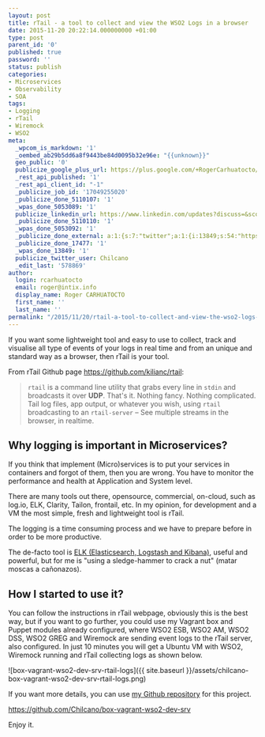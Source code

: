 ```yaml
---
layout: post
title: rTail - a tool to collect and view the WSO2 Logs in a browser
date: 2015-11-20 20:22:14.000000000 +01:00
type: post
parent_id: '0'
published: true
password: ''
status: publish
categories:
- Microservices
- Observability
- SOA
tags:
- Logging
- rTail
- Wiremock
- WSO2
meta:
  _wpcom_is_markdown: '1'
  _oembed_ab29b5dd6a8f9443be84d0095b32e96e: "{{unknown}}"
  geo_public: '0'
  publicize_google_plus_url: https://plus.google.com/+RogerCarhuatocto/posts/CZ6FCCegZYr
  _rest_api_published: '1'
  _rest_api_client_id: "-1"
  _publicize_job_id: '17049255020'
  _publicize_done_5110107: '1'
  _wpas_done_5053089: '1'
  publicize_linkedin_url: https://www.linkedin.com/updates?discuss=&scope=6985267&stype=M&topic=6073550749458063360&type=U&a=IPbJ
  _publicize_done_5110110: '1'
  _wpas_done_5053092: '1'
  _publicize_done_external: a:1:{s:7:"twitter";a:1:{i:13849;s:54:"https://twitter.com/Chilcano/status/667785131210371072";}}
  _publicize_done_17477: '1'
  _wpas_done_13849: '1'
  publicize_twitter_user: Chilcano
  _edit_last: '578869'
author:
  login: rcarhuatocto
  email: roger@intix.info
  display_name: Roger CARHUATOCTO
  first_name: ''
  last_name: ''
permalink: "/2015/11/20/rtail-a-tool-to-collect-and-view-the-wso2-logs-in-a-browser/"
---
```

If you want some lightweight tool and easy to use to collect, track and visualise all type of events of your logs in real time and from an unique and standard way as a browser, then rTail is your tool.

  
From rTail Github page <https://github.com/kilianc/rtail>:

  
>   
>  `rtail` is a command line utility that grabs every line in `stdin` and broadcasts it over **UDP**. That's it. Nothing fancy. Nothing complicated. Tail log files, app output, or whatever you wish, using `rtail` broadcasting to an `rtail-server` – See multiple streams in the browser, in realtime.  
> 

  
<!-- more -->

  
## Why logging is important in Microservices?

  
If you think that implement (Micro)services is to put your services in containers and forgot of them, then you are wrong. You have to monitor the performance and health at Application and System level.

  
There are many tools out there, opensource, commercial, on-cloud, such as log.io, ELK, Clarity, Tailon, frontail, etc. In my opinion, for development and a VM the most simple, fresh and lightweight tool is rTail.

  
The logging is a time consuming process and we have to prepare before in order to be more productive.

  
The de-facto tool is [ELK (Elasticsearch, Logstash and Kibana)](https://www.elastic.co), useful and powerful, but for me is "using a sledge-hammer to crack a nut" (matar moscas a cañonazos).

  
## How I started to use it?

  
You can follow the instructions in rTail webpage, obviously this is the best way, but if you want to go further, you could use my Vagrant box and Puppet modules already configured, where WSO2 ESB, WSO2 AM, WSO2 DSS, WSO2 GREG and Wiremock are sending event logs to the rTail server, also configured. In just 10 minutes you will get a Ubuntu VM with WSO2, Wiremock running and rTail collecting logs as shown below.

  
![box-vagrant-wso2-dev-srv-rtail-logs]({{ site.baseurl }}/assets/chilcano-box-vagrant-wso2-dev-srv-rtail-logs.png)

  
If you want more details, you can use [my Github repository](https://github.com/Chilcano/box-vagrant-wso2-dev-srv) for this project.  
  
<https://github.com/Chilcano/box-vagrant-wso2-dev-srv>

  
Enjoy it.

  

